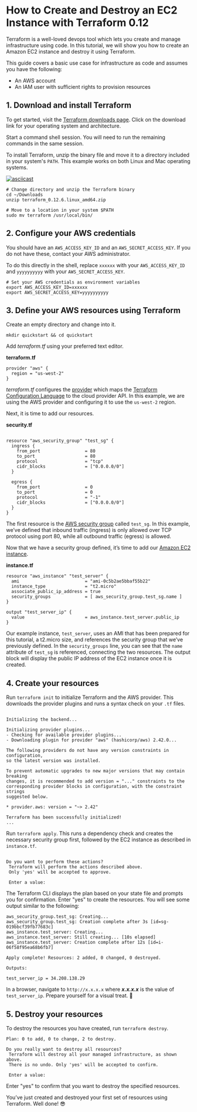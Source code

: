 # How to Create and Destroy an EC2 Instance with Terraform 0.12

Terraform is a well-loved devops tool which lets you create and manage infrastructure using code. In this tutorial, we will show you how to create an Amazon EC2 instance and destroy it using Terraform.

This guide covers a basic use case for infrastructure as code and assumes you have the following:
- An AWS account
- An IAM user with sufficient rights to provision resources

## 1. Download and install Terraform

To get started, visit the [Terraform downloads page](https://www.terraform.io/downloads.html). Click on the download link for your operating system and architecture.

Start a command shell session. You will need to run the remaining commands in the same session.

To install Terraform, unzip the binary file and move it to a directory included in your system's `PATH`. This example works on both Linux and Mac operating systems.

[![asciicast](https://asciinema.org/a/Ra8UnDdQhCbFYjkzkcb4ikrrG.svg)](https://asciinema.org/a/Ra8UnDdQhCbFYjkzkcb4ikrrG?t=5)

```
# Change directory and unzip the Terraform binary
cd ~/Downloads
unzip terraform_0.12.6.linux_amd64.zip

# Move to a location in your system $PATH
sudo mv terraform /usr/local/bin/
```

## 2. Configure your AWS credentials

You should have an  `AWS_ACCESS_KEY_ID` and an `AWS_SECRET_ACCESS_KEY`. If you do not have these, contact your AWS administrator.

To do this directly in the shell, replace `xxxxxx` with your `AWS_ACCESS_KEY_ID` and `yyyyyyyyyy` with your `AWS_SECRET_ACCESS_KEY`.

```
# Set your AWS credentials as environment variables
export AWS_ACCESS_KEY_ID=xxxxxx
export AWS_SECRET_ACCESS_KEY=yyyyyyyyyy
```

## 3. Define your AWS resources using Terraform

Create an empty directory and change into it. 

`mkdir quickstart && cd quickstart`

Add _terraform.tf_ using your preferred text editor.

**terraform.tf**
```
provider "aws" {
  region = "us-west-2"
}
```

_terraform.tf_ configures the [provider](https://www.terraform.io/docs/providers/index.html) which maps the [Terraform Configuration Language](https://www.terraform.io/docs/configuration/index.html) to the cloud provider API. In this example, we are using the AWS provider and configuring it to use the `us-west-2` region.

Next, it is time to add our resources. 


**security.tf**
```

resource "aws_security_group" "test_sg" {
  ingress {
    from_port                 = 80
    to_port                   = 80
    protocol                  = "tcp"
    cidr_blocks               = ["0.0.0.0/0"]
  }

  egress {
    from_port                 = 0
    to_port                   = 0
    protocol                  = "-1"
    cidr_blocks               = ["0.0.0.0/0"]
  }
}
```

The first resource is the [AWS security group](https://docs.aws.amazon.com/AWSEC2/latest/UserGuide/ec2-security-groups.html) called `test_sg`. In this example, we’ve defined that inbound traffic (ingress) is only allowed over TCP protocol using port 80, while all outbound traffic (egress) is allowed.

Now that we have a security group defined, it’s time to add our [Amazon EC2 instance](https://aws.amazon.com/ec2/). 

**instance.tf**
```
resource "aws_instance" "test_server" {
  ami                         = "ami-0c5b2ae5bbaf55b22"
  instance_type               = "t2.micro"
  associate_public_ip_address = true
  security_groups             = [ aws_security_group.test_sg.name ]
}

output "test_server_ip" {
  value                       = aws_instance.test_server.public_ip
}
```

Our example instance, `test_server`, uses an AMI that has been prepared for this tutorial, a t2.micro size, and references the security group that we’ve previously defined. In the `security_groups` line, you can see that the `name` attribute of `test_sg` is referenced, connecting the two resources. The output block will display the public IP address of the EC2 instance once it is created.

## 4. Create your resources

Run `terraform init` to initialize Terraform and the AWS provider. This downloads the provider plugins and runs a syntax check on your `.tf` files.

```

Initializing the backend...

Initializing provider plugins...
- Checking for available provider plugins...
- Downloading plugin for provider "aws" (hashicorp/aws) 2.42.0...

The following providers do not have any version constraints in configuration,
so the latest version was installed.

To prevent automatic upgrades to new major versions that may contain breaking
changes, it is recommended to add version = "..." constraints to the
corresponding provider blocks in configuration, with the constraint strings
suggested below.

* provider.aws: version = "~> 2.42"

Terraform has been successfully initialized!
...
```

Run `terraform apply`. This runs a dependency check and creates the necessary security group first, followed by the EC2 instance as described in `instance.tf`.

```

Do you want to perform these actions?
 Terraform will perform the actions described above.
 Only 'yes' will be accepted to approve.

 Enter a value: 
```
The Terraform CLI displays the plan based on your state file and prompts you for confirmation. Enter "yes" to create the resources. You will see some output similar to the following:

```
aws_security_group.test_sg: Creating...
aws_security_group.test_sg: Creation complete after 3s [id=sg-019bbcf39fb77683c]
aws_instance.test_server: Creating...
aws_instance.test_server: Still creating... [10s elapsed]
aws_instance.test_server: Creation complete after 12s [id=i-06f58f95ea68b6fb7]

Apply complete! Resources: 2 added, 0 changed, 0 destroyed.

Outputs:

test_server_ip = 34.208.138.29
```

In a browser, navigate to `http://x.x.x.x` where ***x.x.x.x*** is the value of `test_server_ip`.
Prepare yourself for a visual treat. 🐻

## 5. Destroy your resources

To destroy the resources you have created, run `terraform destroy`.

```
Plan: 0 to add, 0 to change, 2 to destroy.

Do you really want to destroy all resources?
 Terraform will destroy all your managed infrastructure, as shown above.
 There is no undo. Only 'yes' will be accepted to confirm.

 Enter a value: 
```

Enter "yes" to confirm that you want to destroy the specified resources.

You’ve just created and destroyed your first set of resources using Terraform. Well done! 😎
